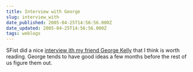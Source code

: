 ```yaml
---
title: Interview with George
slug: interview_with
date_published: 2005-04-25T14:56:56.000Z
date_updated: 2005-04-25T14:56:56.000Z
tags: weblogs
---
```


SFist did a nice [interview ith my friend George Kelly](http://www.sfist.com/archives/2005/04/21/bay_blogger_thursday.php) that I think is worth reading. George tends to have good ideas a few months before the rest of us figure them out.
